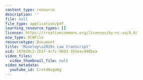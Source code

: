 ```yaml
---
content_type: resource
description: ''
file: null
file_type: application/pdf
learning_resource_types: []
license: https://creativecommons.org/licenses/by-nc-sa/4.0/
ocw_type: OCWFile
resourcetype: Document
title: "Moseley\u2019s Law transcript"
uid: 167dd9c2-1b1f-4cfc-9bb3-165eac4985ea
video_files:
  video_thumbnail_file: null
video_metadata:
  youtube_id: Crut4GvgU6g
---
```

